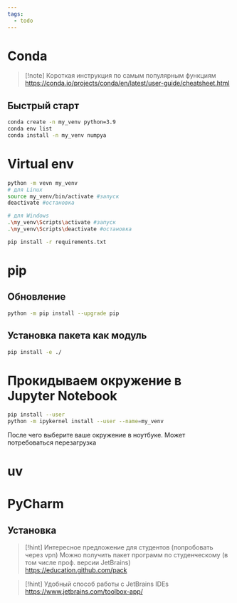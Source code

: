 ```yaml
---
tags:
  - todo
---
```

# Conda

> [!note] Короткая инструкция по самым популярным функциям
> https://conda.io/projects/conda/en/latest/user-guide/cheatsheet.html

## Быстрый старт

```bash
conda create -n my_venv python=3.9
conda env list
conda install -n my_venv numpya
```
# Virtual env

```bash
python -m vevn my_venv
# для Linux 
source my_venv/bin/activate #запуск
deactivate #остановка

# для Windows
.\my_venv\Scripts\activate #запуск
.\my_venv\Scripts\deactivate #остановка

pip install -r requirements.txt
```
# pip
## Обновление

```bash
python -m pip install --upgrade pip
```
## Установка пакета как модуль

```bash
pip install -e ./
```
# Прокидываем окружение в Jupyter Notebook

```bash
pip install --user 
python -m ipykernel install --user --name=my_venv
```

После чего выберите ваше окружение в ноутбуке. Может потребоваться перезагрузка

# uv

# PyCharm
## Установка

>[!hint] Интересное предложение для студентов (попробовать через vpn)
>Можно получить пакет программ по студенческому (в том числе проф. версии JetBrains)
>https://education.github.com/pack

>[!hint] Удобный способ работы с JetBrains IDEs
>https://www.jetbrains.com/toolbox-app/

